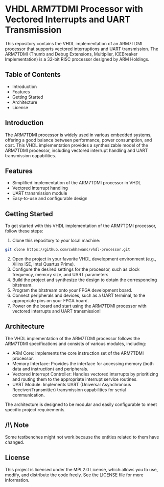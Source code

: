 # VHDL ARM7TDMI Processor with Vectored Interrupts and UART Transmission
This repository contains the VHDL implementation of an ARM7TDMI processor that supports vectored interruptions and UART transmission. The ARM7TDMI (Thumb and Debug Extensions, Multiplier, ICEBreaker Implementation) is a 32-bit RISC processor designed by ARM Holdings.

## Table of Contents
- Introduction
- Features
- Getting Started
- Architecture
- License

## Introduction
The ARM7TDMI processor is widely used in various embedded systems, offering a good balance between performance, power consumption, and cost. This VHDL implementation provides a synthesizable model of the ARM7TDMI processor, including vectored interrupt handling and UART transmission capabilities.

## Features
- Simplified implementation of the ARM7TDMI processor in VHDL
- Vectored interrupt handling
- UART transmission module
- Easy-to-use and configurable design

## Getting Started
To get started with this VHDL implementation of the ARM7TDMI processor, follow these steps:

1. Clone this repository to your local machine:

```bash
git clone https://github.com/cwkhawand/vhdl-processor.git
```

2. Open the project in your favorite VHDL development environment (e.g., Xilinx ISE, Intel Quartus Prime).
3. Configure the desired settings for the processor, such as clock frequency, memory size, and UART parameters.
4. Build the project and synthesize the design to obtain the corresponding bitstream.
5. Program the bitstream onto your FPGA development board.
6. Connect peripherals and devices, such as a UART terminal, to the appropriate pins on your FPGA board.
7. Power on the board and start using the ARM7TDMI processor with vectored interrupts and UART transmission!

## Architecture
The VHDL implementation of the ARM7TDMI processor follows the ARM7TDMI specifications and consists of various modules, including:

- ARM Core: Implements the core instruction set of the ARM7TDMI processor.
- Memory Interface: Provides the interface for accessing memory (both data and instruction) and peripherals.
- Vectored Interrupt Controller: Handles vectored interrupts by prioritizing and routing them to the appropriate interrupt service routines.
- UART Module: Implements UART (Universal Asynchronous Receiver/Transmitter) transmission capabilities for serial communication.

The architecture is designed to be modular and easily configurable to meet specific project requirements.

## /!\ Note
Some testbenches might not work because the entities related to them have changed.

## License
This project is licensed under the MPL2.0 License, which allows you to use, modify, and distribute the code freely. See the LICENSE file for more information.
